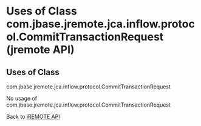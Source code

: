 # Uses of Class com.jbase.jremote.jca.inflow.protocol.CommitTransactionRequest (jremote API)

<PageHeader />

## Uses of Class
com.jbase.jremote.jca.inflow.protocol.CommitTransactionRequest

No usage of com.jbase.jremote.jca.inflow.protocol.CommitTransactionRequest



Back to [jREMOTE API](com_jbase_jremote_package-summary)
